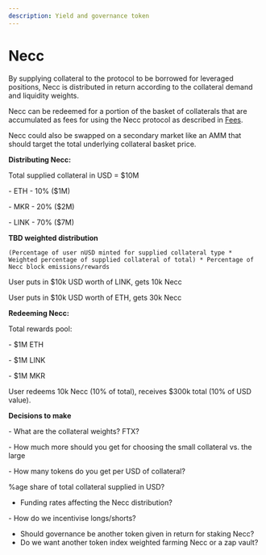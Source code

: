 ```yaml
---
description: Yield and governance token
---
```


# Necc

By supplying collateral to the protocol to be borrowed for leveraged positions, Necc is distributed in return according to the collateral demand and liquidity weights.

Necc can be redeemed for a portion of the basket of collaterals that are accumulated as fees for using the Necc protocol as described in [Fees](fees.md).

Necc could also be swapped on a secondary market like an AMM that should target the total underlying collateral basket price.

**Distributing Necc:**&#x20;

Total supplied collateral in USD = $10M&#x20;

\- ETH - 10% ($1M)

\- MKR - 20% ($2M)&#x20;

\- LINK - 70% ($7M)

**TBD weighted distribution**

`(Percentage of user nUSD minted for supplied collateral type * Weighted percentage of supplied collateral of total) * Percentage of Necc block emissions/rewards`

User puts in $10k USD worth of LINK, gets 10k Necc

User puts in $10k USD worth of ETH, gets 30k Necc

**Redeeming Necc:**&#x20;

Total rewards pool:&#x20;

\- $1M ETH&#x20;

\- $1M LINK&#x20;

\- $1M MKR&#x20;

User redeems 10k Necc (10% of total), receives $300k total (10% of USD value).

**Decisions to make**&#x20;

\- What are the collateral weights? FTX?&#x20;

\- How much more should you get for choosing the small collateral vs. the large&#x20;

\- How many tokens do you get per USD of collateral?&#x20;

%age share of total collateral supplied in USD?

* Funding rates affecting the Necc distribution?

\- How do we incentivise longs/shorts?&#x20;

* Should governance be another token given in return for staking Necc?
* Do we want another token index weighted farming Necc or a zap vault?&#x20;
